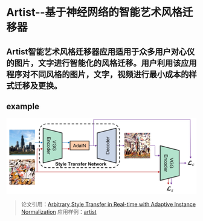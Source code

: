 # Artist--基于神经网络的智能艺术风格迁移器
## Artist智能艺术风格迁移器应用适用于众多用户对心仪的图片，文字进行智能化的风格迁移。用户利用该应用程序对不同风格的图片，文字，视频进行最小成本的样式迁移及更换。
## example
![yet.jpg](https://github.com/jealousMr/sss/blob/master/example.jpg)
> 论文引用：[Arbitrary Style Transfer in Real-time with Adaptive Instance Normalization](https://arxiv.org/abs/1703.06868)
> 应用样例：[artist](http://www.jeafoo.top)

